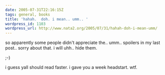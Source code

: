 ```yaml
---
date: 2005-07-31T22:16:15Z
tags: general, books
title: 'hahah.  doh. i mean.. umm.. '
wordpress_id: 1103
wordpress_url: http://www.nata2.org/2005/07/31/hahah-doh-i-mean-umm/
---
```


so apparently some people didn't appreciate the.. umm.. spoilers in my last post.. sorry about that. i will uhh.. hide them. 

;-)

i guess yall should read faster. i gave you a week headstart. wtf. 
